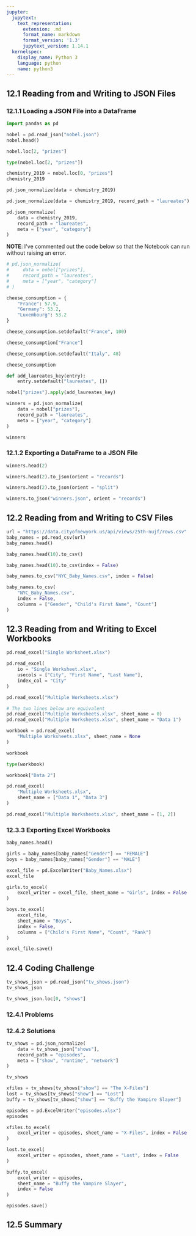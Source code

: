 ```yaml
---
jupyter:
  jupytext:
    text_representation:
      extension: .md
      format_name: markdown
      format_version: '1.3'
      jupytext_version: 1.14.1
  kernelspec:
    display_name: Python 3
    language: python
    name: python3
---
```


## 12.1 Reading from and Writing to JSON Files


### 12.1.1 Loading a JSON File into a DataFrame

```python
import pandas as pd
```

```python
nobel = pd.read_json("nobel.json")
nobel.head()
```

```python
nobel.loc[2, "prizes"]
```

```python
type(nobel.loc[2, "prizes"])
```

```python
chemistry_2019 = nobel.loc[0, "prizes"]
chemistry_2019
```

```python
pd.json_normalize(data = chemistry_2019)
```

```python
pd.json_normalize(data = chemistry_2019, record_path = "laureates")
```

```python
pd.json_normalize(
    data = chemistry_2019,
    record_path = "laureates",
    meta = ["year", "category"]
)
```

**NOTE**: I've commented out the code below so that the Notebook can run without raising an error.

```python
# pd.json_normalize(
#     data = nobel["prizes"],
#     record_path = "laureates",
#     meta = ["year", "category"]
# )
```

```python
cheese_consumption = {
    "France": 57.9,
    "Germany": 53.2,
    "Luxembourg": 53.2
}
```

```python
cheese_consumption.setdefault("France", 100)
```

```python
cheese_consumption["France"]
```

```python
cheese_consumption.setdefault("Italy", 48)
```

```python
cheese_consumption
```

```python
def add_laureates_key(entry):
    entry.setdefault("laureates", [])

nobel["prizes"].apply(add_laureates_key)
```

```python
winners = pd.json_normalize(
    data = nobel["prizes"],
    record_path = "laureates",
    meta = ["year", "category"]
)

winners
```

### 12.1.2 Exporting a DataFrame to a JSON File

```python
winners.head(2)
```

```python
winners.head(2).to_json(orient = "records")
```

```python
winners.head(2).to_json(orient = "split")
```

```python
winners.to_json("winners.json", orient = "records")
```

## 12.2 Reading from and Writing to CSV Files

```python
url = "https://data.cityofnewyork.us/api/views/25th-nujf/rows.csv"
baby_names = pd.read_csv(url)
baby_names.head()
```

```python
baby_names.head(10).to_csv()
```

```python
baby_names.head(10).to_csv(index = False)
```

```python
baby_names.to_csv("NYC_Baby_Names.csv", index = False)
```

```python
baby_names.to_csv(
    "NYC_Baby_Names.csv",
    index = False, 
    columns = ["Gender", "Child's First Name", "Count"]
)
```

## 12.3 Reading from and Writing to Excel Workbooks

```python
pd.read_excel("Single Worksheet.xlsx")
```

```python
pd.read_excel(
    io = "Single Worksheet.xlsx",
    usecols = ["City", "First Name", "Last Name"],
    index_col = "City"
)
```

```python
pd.read_excel("Multiple Worksheets.xlsx")
```

```python
# The two lines below are equivalent
pd.read_excel("Multiple Worksheets.xlsx", sheet_name = 0)
pd.read_excel("Multiple Worksheets.xlsx", sheet_name = "Data 1")
```

```python
workbook = pd.read_excel(
    "Multiple Worksheets.xlsx", sheet_name = None
)

workbook
```

```python
type(workbook)
```

```python
workbook["Data 2"]
```

```python
pd.read_excel(
    "Multiple Worksheets.xlsx",
    sheet_name = ["Data 1", "Data 3"]
)
```

```python
pd.read_excel("Multiple Worksheets.xlsx", sheet_name = [1, 2])
```

### 12.3.3 Exporting Excel Workbooks

```python
baby_names.head()
```

```python
girls = baby_names[baby_names["Gender"] == "FEMALE"]
boys = baby_names[baby_names["Gender"] == "MALE"]
```

```python
excel_file = pd.ExcelWriter("Baby_Names.xlsx")
excel_file
```

```python
girls.to_excel(
    excel_writer = excel_file, sheet_name = "Girls", index = False
)
```

```python
boys.to_excel(
    excel_file,
    sheet_name = "Boys",
    index = False,
    columns = ["Child's First Name", "Count", "Rank"]
)
```

```python
excel_file.save()
```

## 12.4 Coding Challenge

```python
tv_shows_json = pd.read_json("tv_shows.json")
tv_shows_json
```

```python
tv_shows_json.loc[0, "shows"]
```

### 12.4.1 Problems


### 12.4.2 Solutions

```python
tv_shows = pd.json_normalize(
    data = tv_shows_json["shows"],
    record_path = "episodes",
    meta = ["show", "runtime", "network"]
)

tv_shows
```

```python
xfiles = tv_shows[tv_shows["show"] == "The X-Files"]
lost = tv_shows[tv_shows["show"] == "Lost"]
buffy = tv_shows[tv_shows["show"] == "Buffy the Vampire Slayer"]
```

```python
episodes = pd.ExcelWriter("episodes.xlsx")
episodes
```

```python
xfiles.to_excel(
    excel_writer = episodes, sheet_name = "X-Files", index = False
)
```

```python
lost.to_excel(
    excel_writer = episodes, sheet_name = "Lost", index = False
)
```

```python
buffy.to_excel(
    excel_writer = episodes,
    sheet_name = "Buffy the Vampire Slayer",
    index = False
)
```

```python
episodes.save()
```

## 12.5 Summary

```python

```
